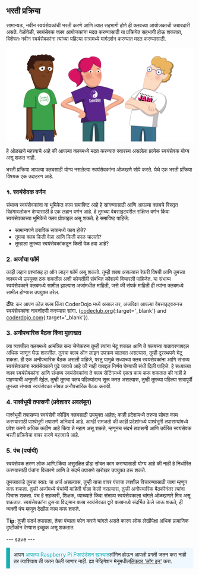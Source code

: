 ## भरती प्रक्रिया

सामान्यतः, नवीन स्वयंसेवकांची भरती करणे आणि त्यात सहभागी होणे ही क्लबच्या आयोजकाची जबाबदारी असते. वेळोवेळी, स्वयंसेवक क्लब आयोजकांना मदत करण्यासाठी या प्रक्रियेत सहभागी होऊ शकतात, विशेषतः नवीन स्वयंसेवकांना त्यांच्या पहिल्या सत्रामध्ये मार्गदर्शन करण्यात मदत करण्यासाठी.

![तीन स्वयंसेवक आहेत.](images/2-RPF-Volunteers.png)

हे ओळखणे महत्त्वाचे आहे की आपल्या क्लबमध्ये मदत करण्यात स्वारस्य असलेला प्रत्येक स्वयंसेवक योग्य असू शकत नाही.

भरती प्रक्रिया आपल्या क्लबसाठी योग्य नसलेल्या स्वयंसेवकांना ओळखणे सोपे करते. येथे एक भरती प्रक्रिया विषयक एक उदाहरण आहे.

### १. स्वयंसेवक वर्णन


संभाव्य स्वयंसेवकांना या भूमिकेत काय समाविष्ट आहे हे सांगण्यासाठी आणि आपल्या क्लबचे विस्तृत विहंगावलोकन देण्यासाठी हे एक लहान वर्णन आहे. हे तुमच्या वेबसाइटवरील संक्षिप्त वर्णन किंवा स्वयंसेवकाच्या भूमिकेचे क्लब प्रोफाइल असू शकते. हे समाविष्ट पाहिजे:

* सामान्यपणे ठराविक सत्रामध्ये काय होते?
* तुमचा क्लब किती वेळा आणि किती काळ चालतो?
* तुम्हाला तुमच्या स्वयंसेवकांकडून किती वेळ हवा आहे?

### 2. अर्जाचा फॉर्म

काही लहान प्रश्नांसह हा ऑन लाइन फॉर्म असू शकतो. तुम्ही शक्य असल्यास रेफरी विषयी आणि तुमच्या क्लबमध्ये उपयुक्त ठरू शकतील अशी कोणतीही संबंधित कौशल्ये विचारली पाहिजेत. या संभाव्य स्वयंसेवकाने क्लबमध्ये सामील झाल्यास अर्जामधील माहिती, जसे की संपर्क माहिती ही त्यांना क्लबमध्ये सामील होण्यास उपयुक्त ठरेल.

**टीप**: कर आपण कोड क्लब किंवा CoderDojo मध्ये असाल तर, अर्जापेक्षा आपल्या वेबसाइट्वरुनच स्वयंसेवकांना नावनोंदणी करण्यास सांगा. ([codeclub.org](https://codeclub.org){:target='_blank'} and [coderdojo.com](https://coderdojo.com){:target='_blank'}).

### 3. अनौपचारिक बैठक किंवा मुलाखत

त्या व्यक्तीला क्लबमध्ये आमंत्रित करा जेणेकरुन तुम्ही त्यांना भेटू शकाल आणि ते क्लबच्या वातावरणाबद्दल अधिक जाणून घेऊ शकतील. तुमचा क्लब ऑन लाइन उपक्रम चालवत असल्यास, तुम्ही दूरस्थपणे भेटू शकता. ही एक अनौपचारिक बैठक असली पाहिजे, परंतु यामुळे सध्याच्या क्लब स्वयंसेवकांना आणि संभाव्य स्वयंसेवकांना स्वयंसेवकाने पुढे जायचे आहे की नाही याबद्दल निर्णय घेण्याची संधी दिली पाहिजे. हे सध्याच्या क्लब स्वयंसेवकांना आणि संभाव्य स्वयंसेवकांना ते क्लब सेटिंगमध्ये एकत्र काम करू शकतात की नाही हे पाहण्याची अनुमती देईल. तुम्ही तुमचा क्लब पहिल्यांदाच सुरू करत असल्यास, तुम्ही तुमच्या पहिल्या सत्रापूर्वी तुमच्या संभाव्य स्वयंसेवका सोबत अनौपचारिक बैठक करावी.

### 4. पार्श्वभूमी तपासणी (प्रदेशावर अवलंबून)

पार्श्वभूमी तपासण्या स्वयंसेवी कोडिंग क्लबसाठी उपयुक्त आहेत; काही प्रदेशांमध्ये तरुणा सोबत काम करण्यासाठी पार्श्वभूमी तपासणे अनिवार्य आहे. आम्ही समजतो की काही प्रदेशांमध्ये पार्श्वभूमी तपासण्यांमध्ये प्रवेश करणे अधिक कठीण आहे किंवा ते महाग असू शकते, म्हणूनच संदर्भ तपासणी आणि उर्वरित स्वयंसेवक भरती प्रक्रियेचा वापर करणे महत्त्वाचे आहे.

### 5. पंच (पर्यायी)

स्वयंसेवक तरुण लोक आणि/किंवा असुरक्षित प्रौढा सोबत काम करण्यासाठी योग्य आहे की नाही हे निर्धारित करण्यासाठी पंचांना विचारणे आणि ते संदर्भ तपासणे खरोखर उपयुक्त ठरू शकते.

तुमच्याकडे तुमचा स्वत: चा अर्ज असल्यास, तुम्ही याचा वापर पंचाचा तपशील विचारण्यासाठी जागा म्हणून करू शकता. तुम्ही अर्जामध्ये पंचांची माहिती गोळा केली नसल्यास, तुम्ही अनौपचारिक बैठकीनंतर त्यांना विचारू शकता. पंच हे सहकारी, शिक्षक, व्याख्याते किंवा संभाव्य स्वयंसेवकाला चांगले ओळखणारे मित्र असू शकतात. स्वयंसेवकांना दुसर्‍या विद्यमान क्लब स्वयंसेवका द्वारे क्लबमध्ये संदर्भित केले जाऊ शकते, ही व्यक्ती पंच म्हणून देखील काम करू शकते.

**Tip**: तुम्ही संदर्भ तपासता, तेव्हा पंचाला फोन करणे चांगले असते कारण लोक लेखीपेक्षा अधिक प्रामाणिक दृष्टीकोन देण्यास इच्छुक असू शकतात.

--- save ---

<p style="border-left: solid; border-width:10px; border-color: #0faeb0; background-color: aliceblue; padding: 10px;">
आपण <span style="color: #0faeb0">आपल्या Raspberry Pi Fफाउंडेशन खात्यात</span>लॉगिन होऊन आपली प्रगती जतन करा नाही तर त्याशिवाय ती जतन केली जाणार नाही. ह्या नेव्हिगेशन मेनूमधील<a href="https://my.raspberrypi.org/login">लिंकवर 'लॉग इन'</a> करा.
</p>